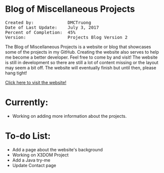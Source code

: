# Blog of Miscellaneous Projects
<pre>
Created by:				DMCTruong
Date of Last Update:  	July 3, 2017
Percent of Completion:	45%
Version:              	Projects Blog Version 2
</pre>


The Blog of Miscellaneous Projects is a website or blog that showcases some of the projects in my GitHub. Creating the website also serves to help me become a better developer. Feel free to come by and visit! The website is still in development so there are still a lot of content missing or the layout may seem a bit off. The website will eventually finish but until then, please hang tight!

<a href="https://dmctruong.github.io/index.html">Click here to visit the website!</a>

# Currently: 
- Working on adding more information about the projects.

# To-do List:
- Add a page about the website's background
- Working on X3DOM Project
- Add a Java try-me
- Update Contact page








